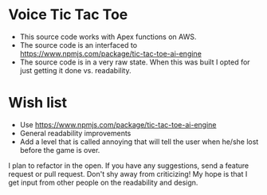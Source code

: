 # Voice Tic Tac Toe
* This source code works with Apex functions on AWS.
* The source code is an interfaced to https://www.npmjs.com/package/tic-tac-toe-ai-engine
* The source code is in a very raw state. When this was built I opted for just getting it done vs. readability.

# Wish list
* Use https://www.npmjs.com/package/tic-tac-toe-ai-engine
* General readability improvements
* Add a level that is called annoying that will tell the user when he/she lost before the game is over.

I plan to refactor in the open. If you have any suggestions, send a feature request or pull request.
Don't shy away from criticizing! My hope is that I get input from other people on the readability and design.
